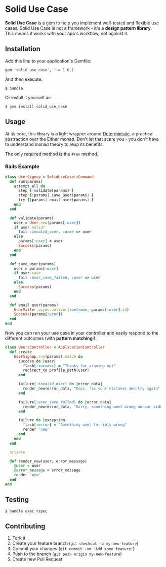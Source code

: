 # Solid Use Case

**Solid Use Case** is a gem to help you implement well-tested and flexible use cases. Solid Use Case is not a framework - it's a **design pattern library**. This means it works *with* your app's workflow, not against it.

## Installation

Add this line to your application's Gemfile:

    gem 'solid_use_case', '~> 1.0.1'

And then execute:

    $ bundle

Or install it yourself as:

    $ gem install solid_use_case

## Usage

At its core, this library is a light wrapper around [Deterministic](https://github.com/pzol/deterministic), a practical abstraction over the Either monad. Don't let that scare you - you don't have to understand monad theory to reap its benefits.

The only required method is the `#run` method.

### Rails Example

```ruby
class UserSignup < SolidUseCase::Command
  def run(params)
    attempt_all do
      step { validate(params) }
      step {|params| save_user(params) }
      try {|params| email_user(params) }
    end
  end

  def validate(params)
    user = User.new(params[:user])
    if user.valid?
      fail :invalid_user, :user => user
    else
      params[:user] = user
      Success(params)
    end
  end

  def save_user(params)
    user = params[:user]
    if user.save
      fail :user_save_failed, :user => user
    else
      Success(params)
    end
  end

  def email_user(params)
    UserMailer.async.deliver(:welcome, params[:user].id)
    Success(params[:user])
  end
end
```

Now you can run your use case in your controller and easily respond to the different outcomes (with **pattern matching**!):

```ruby
class UsersController < ApplicationController
  def create
    UserSignup.run(params).match do
      success do |user|
        flash[:success] = "Thanks for signing up!"
        redirect_to profile_path(user)
      end

      failure(:invalid_user) do |error_data|
        render_new(error_data, "Oops, fix your mistakes and try again")
      end

      failure(:user_save_failed) do |error_data|
        render_new(error_data, "Sorry, something went wrong on our side.")
      end

      failure do |exception|
        flash[:error] = "Something went terribly wrong"
        render 'new'
      end
    end
  end

  private

  def render_new(user, error_message)
    @user = user
    @error_message = error_message
    render 'new'
  end
end
```

## Testing

    $ bundle exec rspec

## Contributing

1. Fork it
2. Create your feature branch (`git checkout -b my-new-feature`)
3. Commit your changes (`git commit -am 'Add some feature'`)
4. Push to the branch (`git push origin my-new-feature`)
5. Create new Pull Request
